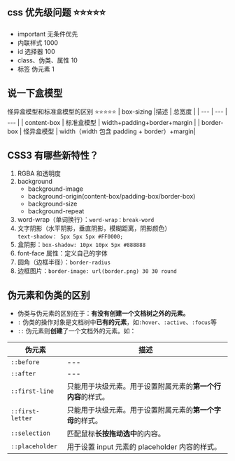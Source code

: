 <!--
 * @Description:
 * @Date: 2024-10-10 15:17:32
 * @LastEditTime: 2024-10-11 15:46:26
-->

## css 优先级问题 ⭐⭐⭐⭐⭐

- important 无条件优先
- 内联样式 1000
- id 选择器 100
- class、伪类、属性 10
- 标签 伪元素 1

## 说一下盒模型

怪异盒模型和标准盒模型的区别 ⭐⭐⭐⭐⭐
| box-sizing |描述 | 总宽度 |
| --- | --- | --- |
| content-box | 标准盒模型 | width+padding+border+margin |
| border-box | 怪异盒模型 | width（width 包含 padding + border）+margin|

## CSS3 有哪些新特性？

1.  RGBA 和透明度
2.  background
    - background-image
    - background-origin(content-box/padding-box/border-box)
    - background-size
    - background-repeat
3.  word-wrap（单词换行）：`word-wrap：break-word`
4.  文字阴影（水平阴影，垂直阴影，模糊距离，阴影颜色）  
    `text-shadow： 5px 5px 5px #FF0000;`
5.  盒阴影：`box-shadow: 10px 10px 5px #888888`
6.  font-face 属性：定义自己的字体
7.  圆角（边框半径）：`border-radius`
8.  边框图片：`border-image: url(border.png) 30 30 round`

## 伪元素和伪类的区别

<!-- [ 伪元素和伪类的区别](http://www.alloyteam.com/2016/05/summary-of-pseudo-classes-and-pseudo-elements/) -->

- 伪类与伪元素的区别在于：**有没有创建一个文档树之外的元素。**
- `:` 伪类的操作对象是文档树中**已有的元素**，如`:hover`、`:active`、`:focus`等
- `::` 伪元素则**创建**了一个文档外的元素。如：

| 伪元素           | 描述                                                         |
| ---------------- | ------------------------------------------------------------ |
| `::before`       | ---                                                          |
| `::after`        | ---                                                          |
| `::first-line`   | 只能用于块级元素。用于设置附属元素的**第一个行内容**的样式。 |
| `::first-letter` | 只能用于块级元素。用于设置附属元素的**第一个字母**的样式。   |
| `::selection`    | 匹配鼠标**长按拖动选中**的内容。                             |
| `::placeholder`  | 用于设置 input 元素的 placeholder 内容的样式。               |

